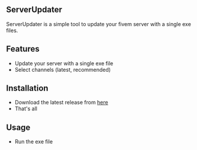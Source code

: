 ## ServerUpdater

ServerUpdater is a simple tool to update your fivem server with a single exe files.

## Features
- Update your server with a single exe file
- Select channels (latest, recommended)

## Installation
- Download the latest release from [here](https://github.com/NikXpro/nth_core/releases)
- That's all

## Usage
- Run the exe file